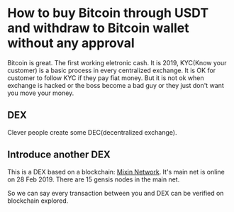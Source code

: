# How to buy Bitcoin through USDT and withdraw to Bitcoin wallet without any approval
Bitcoin is great. The first working eletronic cash. It is 2019, KYC(Know your customer) is a basic process in every centralized exchange. It is OK for customer to follow KYC if they pay fiat money. But it is not ok when exchange is hacked or the boss become a bad guy or they just don't want you move your money.

## DEX
Clever people create some DEC(decentralized exchange). 

## Introduce another DEX
This is a DEX based on a blockchain: [Mixin Network](https://mixin.one). It's main net is online on 28 Feb 2019. There are 15 gensis nodes in the main net.

So we can say every transaction between you and DEX can be verified on blockchain explored.
